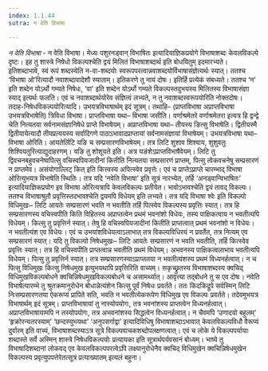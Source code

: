 ```yaml
---
index: 1.1.44
sutra: न वेति विभाषा

---
```

_न वेति विभाषा_ - न वेति विभाषा। मेध्यः पशुरनड्वान् विभाषितः इत्यादियाज्ञिकप्रयोगे विभाषाशब्दः केवलविकल्पे दृष्टः। इह तु शास्त्रे निषेधो विकल्पश्चेति द्वयं मिलितं विभाषाशब्दार्थ इति बोधयितुम् इदमारभ्यते। इतिशब्दाभावे, स्वं रूपं शब्दस्येति न-वा-शब्दयोः स्वरूपपरत्वान्नवाशब्दयोर्विभाषासंज्ञेत्यर्थः स्यात्। ततश्च ‘विभाषा ओ’रित्यादौ नवाशब्दावादेशौ स्याताम्। इतिकरणे तु नायं दोषः। इतिर्हि प्रत्येकं संबध्यते। ततश्च ‘न’ इति शब्देन योऽर्थो गम्यते निषेधः, ‘वा’ इति शब्देन योऽर्थो गम्यते विकल्पस्तदुभयस्य मिलितस्य विभाषासंज्ञा स्याद् इत्यर्थः फलति। एवं च नवाशब्दार्थयोरेव संज्ञित्वं लभ्यते, न तु नवाशब्दस्वरूपयोरिति नोक्तदोषः। तदाह-निषेधविकल्पयोरित्यादि। उभयत्रविभाषार्थम् इदं सूत्रम्। तथाहि– (प्राप्तविभाषा अप्राप्तविभाषा उभयत्रविभाषेति) त्रिविधा विभाषा। प्राप्तविभाषा यथा– विभाषा जसीति। वर्णाश्रमेतरे वर्णाश्रमेतरा इत्यत्र हि द्वन्द्वे चेति नित्यतया सर्वनामसंज्ञानिषेधे प्राप्ते विभाषेयम्। अप्राप्तविभाषा यथा– तीयस्य ङित्सु विभाषेति। द्वितीयस्मै द्वितीयायेत्यादौ तीयप्रत्ययस्य सर्वादिगणे पाठाऽभावादप्राप्तायां सर्वनामसंज्ञायां विभाषेयम्। उभयत्रविभाषा यथा– विभाषा ओरिति। आयतेर्लिटि यङि च सम्प्रसारणविभाषेयम्। तत्र लिटि शुशाव शिश्वाय, शुशुवतुः शिश्वियतुरित्याद्युदाहरणम्। यङि तु शोशूयते इति। अत्र यङंशेऽप्राप्तविभाषैवेयम्। लिटि तु द्विवचनबहुवचनेष्वपित्सु वचिस्वपियजादीनां कितीति नित्यतया सम्प्रसारणं प्राप्तम्, पित्सु त्वेकवचनेषु सम्प्रसारणं न प्राप्तमेव। असंयोगाल्लिट् कित् इति कित्त्वस्य अपित्स्वेव प्रवृत्तेः। एवं च प्राप्तेऽप्राप्ते चारम्भाद् विभाषा ओरित्युभयत्र विभाषेति स्थितिः। तत्र यदि ‘नवेति विभाषा’ इति सूत्रं नारभ्येत, तर्हि ‘अनड्वान्विभाषितः’ इत्यादियाज्ञिकप्रयोग इव विभाषा ओरित्यत्रापि केवलविकल्पः प्रतीयेत। भावोऽभावश्चेति द्वयं तावद् विकल्पः। ततश्च विभाषाश्रुतौ प्रवृत्तिस्तदभावश्चेति द्वयमपि विधेयम् इति लभ्यते। तत्र यदि विभाषा श्वेः इति विकल्पो विधिमुखः– लिटि आयतेः सम्प्रसारणं भवति न भवतीति तर्हि पित्स्वेव विकल्पस्य प्रवृत्तिः स्यात्। तत्र हि सम्प्रसारणस्य वचिस्वपीति किति विहितस्य अप्राप्तत्वेन प्रथमं भवनांशो विधेयः, तस्य पाक्षिकत्वाय न भवतीत्यपि विधेयम्। कित्सु तु प्रवृत्तिर्न स्यात्। तेषु हि वचिस्वपियजादीनां कितीति प्राप्तत्वात् प्रथमं भवनांशो न विधेयः। न भवतीत्यंश एव विधेयः। एवं च उभयांशविधेयत्वाऽलाभात् तत्र विकल्पविधिरयं न प्रवर्तेत, तत्र नित्यम् एव सम्प्रसारणं स्यात्। यदि तु विकल्पो निषेधमुखः– लिटि आयतेः सम्प्रसारणं न भवति भवतीति, तर्हि कित्स्वेव प्रवृत्तिः स्यात्। तत्र हि वचिस्वपीति प्राप्तत्वान्न भवतीति प्रथमं विधेयम्। अभवनस्य पाक्षिकत्वलाभाय भवतीत्यपि विधेयम्। पित्सु तु प्रवृत्तिर्न स्यात्। तत्र सम्प्रसारणस्याऽप्राप्ततया न भवतीत्यंशस्य प्रथमं विध्यनर्हत्वात्। न च पित्सु विधिमुखः कित्सु निषेधमुख इत्युभयथापि प्रवृत्तिरिति वाच्यम्। सकृच्छ्रुतस्य विभाषाशब्दस्य क्वचिद् विधिमुखविकल्पबोधने क्वचिन्निषेधमुखविकल्पबोधने च असामर्थ्यात्। आवृत्त्या तद्बोधने तु स एव दोषः। नवेति विभाषेत्यारम्भे तु श्रुतक्रमानुरोधेन बोधान्नेत्यंशेन कित्सु पूर्वं निषेधः प्रवर्तते। ततः किदकिद्रूपे सर्वस्मिन् लिटि निःसम्प्रसारणतया ऐकरूप्यं प्रापिते सति, भवति न भवतीत्येकरूपेण विधिमुख एव विकल्पः प्रवर्तते। तदेवमुभयत्र विभाषार्थम् इदं सूत्रम्। प्राप्तविभाषायां तु नास्योपयोगः, तत्र भवनांशस्य प्राप्तत्वेन विध्यनर्हत्वात्। अप्राप्तविभाषायामपि न तस्योपयोगः, तत्र अभवनांशस्य सिद्धत्वेन विध्यनर्हत्वात्। न चैवमपि ‘उणादयो बहुलम्’ ‘हृक्रोरन्यतरस्याम्’ ‘छन्दस्युभयथा’ ‘अनुपसर्गाद्वा’ इत्यादिविधिषु विभाषाशब्दाऽभावात् केवलविकल्पविधौ वैरूप्यं दुर्वारम् इति वाच्यं, विभाषाशब्दस्याऽत्र सूत्रे विकल्पवाचकशब्दोपलक्षणत्वात्। एवं च लोके ये विकल्पपर्यायाः शब्दास्ते सर्वे अस्मिन् शास्त्रे निषेधविकल्पयोः प्रत्यायका इति सूत्रार्थपर्यवसानं बोध्यम्। भाष्ये तु विभाषादिशब्दानां लोकवद् एव केवलविकल्पपरत्वेऽपि लक्ष्यानुरोधेनैव क्वचिद् विधिमुखेन क्वचिन्निषेधमुखेन विकल्पस्य प्रवृत्युपपत्तेरेतत्सूत्रं प्रत्याख्यातम् इत्यलं बहुना।